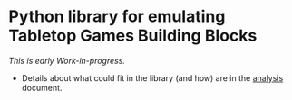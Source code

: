<!-- markdownlint-disable MD003 -->
Python library for emulating Tabletop Games Building Blocks
===========================================================
<!-- markdownlint-restore -->

_This is early Work-in-progress._

* Details about what could fit in the library (and how) are in the [analysis](./ANALYSIS.md) document.
